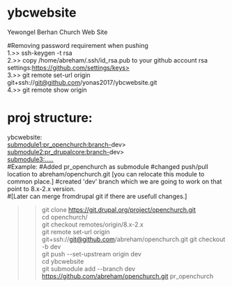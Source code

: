 # ybcwebsite
Yewongel Berhan Church Web Site 

#Removing password requirement when pushing  
1.>> ssh-keygen -t rsa  
2.>> copy /home/abreham/.ssh/id_rsa.pub to your github account rsa settings:https://github.com/settings/keys>  
3.>> git remote set-url origin git+ssh://git@github.com/yonas2017/ybcwebsite.git  
4.>> git remote show origin 


proj structure:  
================ 
 ybcwebsite:  
      <submodule1:pr_openchurch:branch->dev>  
      <submodule2:pr_drupalcore:branch->dev>  
      <submodule3:.....>  
#Example: 
#Added pr_openchurch as submodule
#changed push/pull location to abreham/openchurch.git [you can relocate this module to common place.] 
#created 'dev' branch which we are going to work on that point to 8.x-2.x version.  
#[Later can merge fromdrupal git if there are usefull changes.] 

  >>git clone https://git.drupal.org/project/openchurch.git  
  >>cd openchurch/  
  >>git checkout remotes/origin/8.x-2.x  
  >>git remote set-url origin git+ssh://git@github.com/abreham/openchurch.git 
  >>git checkout -b dev  
  >>git push --set-upstream origin dev  
  >>cd ybcwebsite  
  >>git submodule add --branch dev https://github.com/abreham/openchurch.git pr_openchurch 
